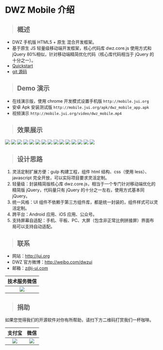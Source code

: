 # DWZ Mobile 介绍

> ## 概述

- DWZ 手机版 HTML5 + 原生 混合开发框架。
- 基于原生 JS 轻量级移动端开发框架，核心代码库 dwz.core.js 使用方式和 jQuery 80%相似，针对移动端精简优化代码（核心库代码相当于 jQuery 的十分之一）。
- [Quickstart](doc/Quickstart.md)
- [git 源码](https://gitee.com/dwzteam/dwz_mobile_app)

> ## Demo 演示

- 在线演示版，使用 chrome 开发模式设置手机版 `http://mobile.jui.org`
- 安卓 Apk 安装测试版 `http://mobile.jui.org/apk/dwz_mobile_app.apk`
- 视频演示 `http://mobile.jui.org/video/dwz_mobile.mp4`

> ## 效果展示

![](./_media/h5/ui/1.jpg?height=360)
![](./_media/apicloud/dwzBaiduFaceLive/2.jpg?height=360)
![](./_media/apicloud/dwzBaiduFaceLive/3.jpg?height=360)
![](./_media/h5/widget/form/1.jpg?height=360)
![](./_media/h5/widget/form/2.jpg?height=360)
![](./_media/h5/widget/form/3.jpg?height=360)
![](./_media/h5/widget/form/4.jpg?height=360)
![](./_media/h5/widget/form/5.jpg?height=360)
![](./_media/h5/widget/form/6.jpg?height=360)
![](./_media/h5/widget/dialog/1.jpg?height=360)
![](./_media/h5/widget/alert/1.jpg?height=360)
![](./_media/h5/widget/alert/2.jpg?height=360)
![](./_media/h5/widget/calendar/1.jpg?height=360)
![](./_media/h5/widget/calendar/2.jpg?height=360)
![](./_media/h5/widget/calendar/3.jpg?height=360)

<!-- <video height="360" controls preload="none" poster="http://mobile.jui.org/video/dwz_mobile.png">
    <source src="http://mobile.jui.org/video/dwz_mobile.mp4">
</video> -->

> ## 设计思路

1. 灵活定制扩展方便：gulp 构建工程，组件 html 结构、css（使用 less）、javascript 完全开放，可以实际项目要求灵活定制。
2. 轻量级：封装精简版核心库 dwz.core.js，相当于一个专门针对移动端优化的精简版 jQuery，代码量只有 jQuery 的十分之一左右，使用方式基本同 jQuery。
3. 统一风格：UI 组件不依赖于第三方组件库，都是统一封装的，组件样式可以灵活定制。
4. 跨平台：Android 应用、iOS 应用、公众号。
5. 支持屏幕自适配：手机、平板、PC、大屏（包含非正常比例拼接屏）界面布局可以支持自动适配。

> ## 联系

- 网站：http://jui.org
- DWZ 官方微博：http://weibo.com/dwzui
- 邮箱：z@j-ui.com

|               技术服务微信                |
| :---------------------------------------: |
| ![](./_media/readme/wx_zhh.jpg?width=200) |

> ## 捐助

如果您觉得我们的开源软件对你有所帮助，请扫下方二维码打赏我们一杯咖啡。

|                 支付宝                 |                 微信                  |
| :------------------------------------: | :-----------------------------------: |
| ![](./_media/readme/zfb.png?width=200) | ![](./_media/readme/wx.png?width=200) |
